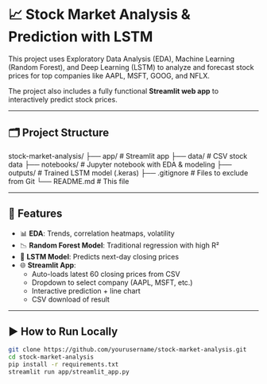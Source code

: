 # 📈 Stock Market Analysis & Prediction with LSTM

This project uses Exploratory Data Analysis (EDA), Machine Learning (Random Forest), and Deep Learning (LSTM) to analyze and forecast stock prices for top companies like AAPL, MSFT, GOOG, and NFLX.

The project also includes a fully functional **Streamlit web app** to interactively predict stock prices.

---

## 🗂️ Project Structure
stock-market-analysis/
├── app/ # Streamlit app
├── data/ # CSV stock data
├── notebooks/ # Jupyter notebook with EDA & modeling
├── outputs/ # Trained LSTM model (.keras)
├── .gitignore # Files to exclude from Git
└── README.md # This file


---

## 🚀 Features

- 📊 **EDA**: Trends, correlation heatmaps, volatility
- 📉 **Random Forest Model**: Traditional regression with high R²
- 🔮 **LSTM Model**: Predicts next-day closing prices
- 🌐 **Streamlit App**:
  - Auto-loads latest 60 closing prices from CSV
  - Dropdown to select company (AAPL, MSFT, etc.)
  - Interactive prediction + line chart
  - CSV download of result

---

## ▶️ How to Run Locally

```bash
git clone https://github.com/yourusername/stock-market-analysis.git
cd stock-market-analysis
pip install -r requirements.txt
streamlit run app/streamlit_app.py


